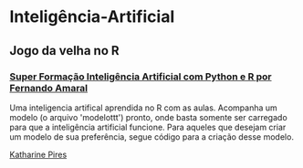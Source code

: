 # Inteligência-Artificial
## Jogo da velha no R
### [Super Formação Inteligência Artificial com Python e R por Fernando Amaral](https://www.udemy.com/share/101DAQAEEacV9UTX8B/)

Uma inteligencia artifical aprendida no R com as aulas. Acompanha um modelo (o arquivo 'modelottt') pronto, onde basta somente ser carregado para que a inteligência artificial funcione.
Para aqueles que desejam criar um modelo de sua preferência, segue código para a criação desse modelo.

[Katharine Pires](https://www.linkedin.com/in/katharine-pires-53b849155/)
